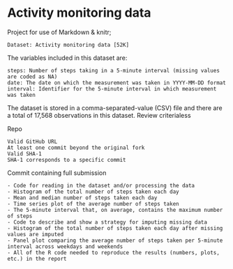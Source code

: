 # Activity monitoring data 
Project for use of Markdown & knitr;

    Dataset: Activity monitoring data [52K]

The variables included in this dataset are:

    steps: Number of steps taking in a 5-minute interval (missing values are coded as NA)
    date: The date on which the measurement was taken in YYYY-MM-DD format
    interval: Identifier for the 5-minute interval in which measurement was taken

The dataset is stored in a comma-separated-value (CSV) file and there are a total of 17,568 observations in this dataset.
Review criterialess 

Repo

    Valid GitHub URL
    At least one commit beyond the original fork
    Valid SHA-1
    SHA-1 corresponds to a specific commit

Commit containing full submission

    - Code for reading in the dataset and/or processing the data
    - Histogram of the total number of steps taken each day
    - Mean and median number of steps taken each day
    - Time series plot of the average number of steps taken
    - The 5-minute interval that, on average, contains the maximum number of steps
    - Code to describe and show a strategy for imputing missing data
    - Histogram of the total number of steps taken each day after missing values are imputed
    - Panel plot comparing the average number of steps taken per 5-minute interval across weekdays and weekends
    - All of the R code needed to reproduce the results (numbers, plots, etc.) in the report
